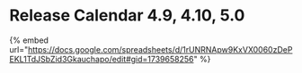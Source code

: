 # Release Calendar 4.9, 4.10, 5.0

{% embed url="https://docs.google.com/spreadsheets/d/1rUNRNApw9KxVX0060zDePEKL1TdJSbZid3Gkauchapo/edit#gid=1739658256" %}

